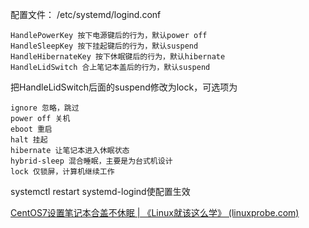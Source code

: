 配置文件： /etc/systemd/logind.conf

```
HandlePowerKey 按下电源键后的行为，默认power off
HandleSleepKey 按下挂起键后的行为，默认suspend
HandleHibernateKey 按下休眠键后的行为，默认hibernate
HandleLidSwitch 合上笔记本盖后的行为，默认suspend
```

把HandleLidSwitch后面的suspend修改为lock，可选项为

```
ignore 忽略，跳过
power off 关机
eboot 重启
halt 挂起
hibernate 让笔记本进入休眠状态
hybrid-sleep 混合睡眠，主要是为台式机设计
lock 仅锁屏，计算机继续工作
```

systemctl restart systemd-logind使配置生效

[CentOS7设置笔记本合盖不休眠 | 《Linux就该这么学》 (linuxprobe.com)](https://www.linuxprobe.com/centos7-closing-does-not-sleep.html)